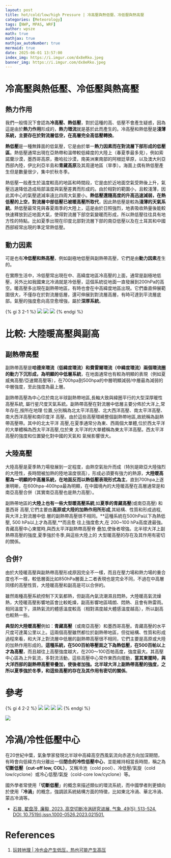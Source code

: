 ```yaml
---
layout: post
title: hot/cold/low/high Pressure | 冷高壓與熱低壓、冷低壓與熱高壓
categories: [Meteorology]
tags: [NWP, MPAS, WRF]
author: wpsze
math: true
mathjax: true
mathjax_autoNumber: true
mermaid: true
date: 2025-06-01 13:57:00
index_img: https://i.imgur.com/dx8eRko.jpeg
banner_img: https://i.imgur.com/dx8eRko.jpeg
---
```


# 冷高壓與熱低壓、冷低壓與熱高壓

## 熱力作用

我們一般情況下會認為**冷高壓、熱低壓**，對於這種的高、低壓不會產生疑惑，因為這是由於**熱力作用**形成的，**熱力環流**就是基於此而產生的。冷高壓和熱低壓是**淺薄系統，主要存在於對流層低空，在高層完全高低壓轉換**。

**熱低壓**是一種無鋒面的低氣壓，它是由於單一**熱力因素而在對流層下部形成的低壓區**。熱低壓通常出現在亞熱帶和溫帶較低緯度的大陸上（春夏季最多見），例如索諾蘭沙漠，墨西哥高原，撒哈拉沙漠，南美洲東南部的阿根廷草原，以及澳大利亞西部內陸，伊比利亞半島和**青藏高原**及其周邊地區（旱季）。海面上偶有熱低壓產生但是數量很少，集中於秋冬季。

熱低壓一般產生於溫度較高的地區和時間段，它是由於近地面空氣受熱後上升，氣壓迅速降低造成局部溫度與氣壓差異而形成的。由於相對的範圍小，且較淺薄，因此其中心的氣壓遞減率遠比四周大氣要小。**熱低壓還隨高度的升高迅速減弱，在熱低壓的上空，對流層中部低壓已被暖高壓所取代**，因此熱低壓是較為**淺薄的天氣系統**。熱低壓最常見與春夏兩季的大陸上，這是由於日照強烈，地表吸收熱量後能較快速釋放到近地面大氣，使得對流層下部空氣變暖而形成，所以熱低壓往往具有地方性的特點。比如夏季出現在印度北部對流層下部的南亞低壓以及在土耳其和中國西部經常出現的準定常熱低壓。

## 動力因素

可是也有**冷低壓和熱高壓**，例如副極地低壓與副熱帶高壓，它們是由**動力因素**產生的。 

在實際生活中，冷低壓常出現在中、高緯度地區冷高壓的上面，通常是副極地低壓，另外比如我國東北冷渦就是冷低壓，這個系統從地面一直發展到200hPa的高空。暖高壓多出現在副熱帶地區，有時也會在中高緯度地區出現。它們垂直伸展範圍很大，不僅存在於對流層低層，還可伸展到對流層高層，有時可達到平流層底部。氣壓的強度愈向高空愈增強，屬於**深厚系統**。

{% gi 3 2-1 %}
![](https://i.imgur.com/jn7ArF1.png)
![](https://i.imgur.com/Ybju2HT.png)
![](https://i.imgur.com/24MZBE2.png)
{% endgi %}

# 比較: 大陸暖高壓與副高

## 副熱帶高壓

副熱帶高壓是**哈德來環流（低緯度環流）和費雷爾環流（中緯度環流）兩個環流圈的動力下沉形成，為明顯的中低層系統**，在地面通常也有較為明顯的表現（例如夏威夷高壓/亞速爾高壓等），在700hpa到500hpa的中層明顯減弱/中層最為減弱的中層強度，至此強度為最上層。

副熱帶高壓為中心位於南北半球副熱帶地區,長軸大致與緯圈平行的大型深厚暖性高壓系統, 屬行星尺度天氣系統。副熱帶高壓在對流層中低層主要分佈於大洋上,常年存在,按所在地理 位置,分別稱為北太平洋高壓、北大西洋高壓、南太平洋高壓、南大西洋高壓和南印度洋 高壓。由於這些高壓環繞整個副熱帶地區,故統稱為副熱帶高壓帶。其中的北太平洋 高壓,在夏季通常分為東、西兩個大單體,位於西太平洋的大單體稱為西太平洋高壓,位於東 太平洋的大單體稱為東太平洋高壓。西太平洋高壓的強度和位置變化對中國的天氣和 氣候影響很大。

## 大陸高壓

大陸高壓是夏季熱力場發展到一定程度，由熱空氣抬升而成（特別是歐亞大陸強烈的大陸性，長時間被加熱的陸地溫度很高），形成必須要有強力的熱源，**大陸暖高壓為一明顯的中高層系統，在地面反而以熱低壓表現形式為主**，直到700hpa上逐漸明晰，在600hpa-400hpa最為明顯，在中國境內的大陸暖高壓在高層通常是和南亞高壓合併（其實南亞高壓也是熱力高壓）。

副熱帶地區的**大陸上也有一些大型暖高壓系統**,如**夏季的青藏高壓**(或南亞高壓) 和墨西哥 高壓,它們主要由**高原或大陸的加熱作用所形成**,其結構、性質和形成過程,與大洋上對流層中低 層的副熱帶高壓很不相同。**這種系統在500hPa以下為熱低壓, 500 hPa以上才為高壓,**而且愈 往上強度愈大,在 200~100 hPa高度達最強。青藏高壓中心東擺時,與西太平洋副熱帶高壓脊 疊加,使後者增強。北半球大洋上副熱帶高壓的強度,夏季強於冬季,與這些大陸上的 大型暖高壓的存在及其作用有密切的關係。

## 合併?
由於大陸暖高壓與副熱帶高壓形成原因完全不一樣，而且在壓力場和熱力場的重合度也不一樣，較低層面比如850hPa層面上二者表現也是完全不同，不過在中高層同樣的高壓性質，大陸暖高壓和副高是可以合併的。

雖然兩種高壓系統控制下天氣都熱，但副高內氣流潮濕且悶熱，大陸暖高氣流燥熱，大陸暖高壓影響地區會比較乾燥，副高影響地區晴朗、悶熱、且會有熱雷雨。相同溫度下，濕熱氣流的體感溫度較高（相對濕度越大體感溫度越高），所以副高也較熱一些。

**典型的大陸暖高壓**例如：**青藏高壓**（或南亞高壓）和墨西哥高壓。青藏高壓的水平尺度可達萬公里以上。這兩個高壓雖然都位於副熱帶地區，但從結構、性質和形成過程來看，和大洋上對流層中低層的副熱帶高壓很不相同，它們主要是高原或大陸的加熱作用形成的。**這種系統，在500百帕等壓面之下為熱低壓，在500百帕以上才為高壓**，而且越往上高壓強度越大，在2​​00～100百帕高度，強度最大。其高壓中心區為上升氣流，多對流活動，這些高壓中心常作東西向擺動，**當其東擺時，與大洋西部的副熱帶高壓脊疊加，使後者加強。北半球大洋上副熱帶高壓的強度，之所以夏季強於冬季，和這些高壓的存在及其作用有密切的關係**。

# 參考

{% gi 4 2-2 %}
![](https://i.imgur.com/07nxUBC.png)
![](https://i.imgur.com/szWilkJ.jpeg)
![](https://i.imgur.com/WFl7QaR.jpeg)
![](https://i.imgur.com/dx8eRko.jpeg)
{% endgi %}

![](https://i.imgur.com/3qu9wAZ.png)

# 冷渦/冷性低壓中心

在20世紀中葉，氣象學家發現北半球中高緯高空西風氣流向赤道方向加深期間，有時會向低緯方向分離出一個**閉合的冷性低壓中心**，並能維持相當長時間，稱之為**切斷低壓（cut-off low, COL）**，又稱冷池（cold pool）、冷低壓/氣旋（cold low/cyclone）或冷心低壓/氣旋（cold-core low/cyclone）等。

國外學者常使用「**切斷低壓**」的概念來描述類似的環流系統，而中國學者則更傾向於使用「**冷渦**」的概念，強調該系統結構方面的特徵，比如東北冷渦、華北冷渦、蒙古冷渦等。

- [石晨, 翟盘茂, 廉毅, 2023. 高空切断冷涡研究进展. 气象, 49(5): 513-524. DOI: 10.7519/j.issn.1000-0526.2023.021501.](http://qxqk.nmc.cn/qx/ch/reader/view_abstract.aspx?file_no=20230501&flag=1)

# References

1. [玩转地理 | 冷也会产生低压，热也可能产生高压](https://mp.weixin.qq.com/s/9SQULHuK-leifxw3ty1vOQ)